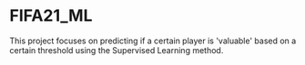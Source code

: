 # FIFA21_ML
This project focuses on predicting if a certain player is 'valuable' based on a certain threshold using the Supervised Learning method.
